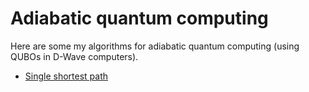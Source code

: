 # Adiabatic quantum computing

Here are some my algorithms for adiabatic quantum computing (using QUBOs in D-Wave computers).

- [Single shortest path](shortest_path/single_shortest_path.ipynb)
